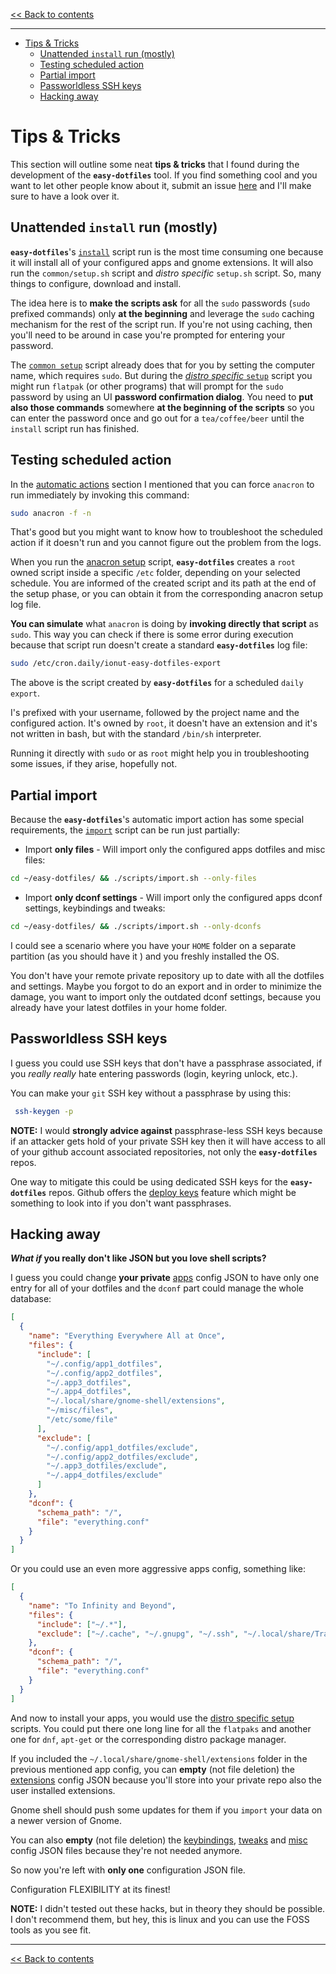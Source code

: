 <!-- start header -->

[<< Back to contents][contents doc url]

---

<!-- end header -->

<!-- start TOC -->

- [Tips \& Tricks](#tips--tricks)
  - [Unattended `install` run (mostly)](#unattended-install-run-mostly)
  - [Testing scheduled action](#testing-scheduled-action)
  - [Partial import](#partial-import)
  - [Passworldless SSH keys](#passworldless-ssh-keys)
  - [Hacking away](#hacking-away)

<!-- end TOC -->

# Tips & Tricks

This section will outline some neat **tips & tricks** that I found during the development of the **`easy-dotfiles`** tool. If you find something cool and you want to let other people know about it, submit an issue [here](https://github.com/ionutbortis/easy-dotfiles/issues) and I'll make sure to have a look over it.

## Unattended `install` run (mostly)

**`easy-dotfiles`**'s [`install`][install script doc url] script run is the most time consuming one because it will install all of your configured apps and gnome extensions. It will also run the `common/setup.sh` script and _distro specific_ `setup.sh` script. So, many things to configure, download and install.

The idea here is to **make the scripts ask** for all the `sudo` passwords (`sudo` prefixed commands) only **at the beginning** and leverage the `sudo` caching mechanism for the rest of the script run. If you're not using caching, then you'll need to be around in case you're prompted for entering your password.

The [`common setup`][common setup script doc url] script already does that for you by setting the computer name, which requires `sudo`. But during the [_distro specific_ `setup`][distro specific setup script doc url] script you might run `flatpak` (or other programs) that will prompt for the `sudo` password by using an UI **password confirmation dialog**. You need to **put also those commands** somewhere **at the beginning of the scripts** so you can enter the password once and go out for a `tea/coffee/beer` until the `install` script run has finished.

## Testing scheduled action

In the [automatic actions][automatic actions doc url] section I mentioned that you can force `anacron` to run immediately by invoking this command:

```sh
sudo anacron -f -n
```

That's good but you might want to know how to troubleshoot the scheduled action if it doesn't run and you cannot figure out the problem from the logs.

When you run the [anacron setup][anacron setup script doc url] script, **`easy-dotfiles`** creates a `root` owned script inside a specific `/etc` folder, depending on your selected schedule. You are informed of the created script and its path at the end of the setup phase, or you can obtain it from the corresponding anacron setup log file.

**You can simulate** what `anacron` is doing by **invoking directly that script** as `sudo`. This way you can check if there is some error during execution because that script run doesn't create a standard **`easy-dotfiles`** log file:

```sh
sudo /etc/cron.daily/ionut-easy-dotfiles-export
```

The above is the script created by **`easy-dotfiles`** for a scheduled `daily export`.

I's prefixed with your username, followed by the project name and the configured action. It's owned by `root`, it doesn't have an extension and it's not written in bash, but with the standard `/bin/sh` interpreter.

Running it directly with `sudo` or as `root` might help you in troubleshooting some issues, if they arise, hopefully not.

## Partial import

Because the **`easy-dotfiles`**'s automatic import action has some special requirements, the [`import`][import script doc url] script can be run just partially:

- Import **only files** - Will import only the configured apps dotfiles and misc files:

```sh
cd ~/easy-dotfiles/ && ./scripts/import.sh --only-files
```

- Import **only dconf settings** - Will import only the configured apps dconf settings, keybindings and tweaks:

```sh
cd ~/easy-dotfiles/ && ./scripts/import.sh --only-dconfs
```

I could see a scenario where you have your `HOME` folder on a separate partition (as you should have it ) and you freshly installed the OS.

You don't have your remote private repository up to date with all the dotfiles and settings. Maybe you forgot to do an export and in order to minimize the damage, you want to import only the outdated dconf settings, because you already have your latest dotfiles in your home folder.

## Passworldless SSH keys

I guess you could use SSH keys that don't have a passphrase associated, if you _really really_ hate entering passwords (login, keyring unlock, etc.).

You can make your `git` SSH key without a passphrase by using this:

```sh
 ssh-keygen -p
```

**NOTE:** I would **strongly advice against** passphrase-less
SSH keys because if an attacker gets hold of your private SSH key then it will have access to all of your github account associated repositories, not only the **`easy-dotfiles`** repos.

One way to mitigate this could be using dedicated SSH keys for the **`easy-dotfiles`** repos. Github offers the [deploy keys](https://docs.github.com/en/developers/overview/managing-deploy-keys#deploy-keys) feature which might be something to look into if you don't want passphrases.

## Hacking away

**_What if_ you really don't like JSON but you love shell scripts?**

I guess you could change **your private** [apps][apps config json] config JSON to have only one entry for all of your dotfiles and the `dconf` part could manage the whole database:

```json
[
  {
    "name": "Everything Everywhere All at Once", 
    "files": {
      "include": [
        "~/.config/app1_dotfiles", 
        "~/.config/app2_dotfiles", 
        "~/.app3_dotfiles", 
        "~/.app4_dotfiles", 
        "~/.local/share/gnome-shell/extensions", 
        "~/misc/files", 
        "/etc/some/file"
      ], 
      "exclude": [
        "~/.config/app1_dotfiles/exclude", 
        "~/.config/app2_dotfiles/exclude", 
        "~/.app3_dotfiles/exclude", 
        "~/.app4_dotfiles/exclude"
      ]
    }, 
    "dconf": {
      "schema_path": "/", 
      "file": "everything.conf"
    }
  }
]
```

Or you could use an even more aggressive apps config, something like:

```json
[
  {
    "name": "To Infinity and Beyond", 
    "files": {
      "include": ["~/.*"], 
      "exclude": ["~/.cache", "~/.gnupg", "~/.ssh", "~/.local/share/Trash"]
    }, 
    "dconf": {
      "schema_path": "/", 
      "file": "everything.conf"
    }
  }
]
```

And now to install your apps, you would use the [distro specific setup][distro specific setup script doc url] scripts. You could put there one long line for all the `flatpaks` and another one for `dnf`, `apt-get` or the corresponding distro package manager.

If you included the `~/.local/share/gnome-shell/extensions` folder in the previous mentioned app config, you can **empty** (not file deletion) the [extensions][extensions config json] config JSON because you'll store into your private repo also the user installed extensions.

Gnome shell should push some updates for them if you `import` your data on a newer version of Gnome.

You can also **empty** (not file deletion) the [keybindings][keybindings config json], [tweaks][tweaks config json] and [misc][misc config json] config JSON files because they're not needed anymore.

So now you're left with **only one** configuration JSON file.

Configuration FLEXIBILITY at its finest!

**NOTE:** I didn't tested out these hacks, but in theory they should be possible. I don't recommend them, but hey, this is linux and you can use the FOSS tools as you see fit.

<!-- start footer -->

---

[<< Back to contents][contents doc url]

<!-- end footer -->

<!-- start links -->

[sample folder]:../../sample
[sample config folder]:../../sample/config
[sample data folder]:../../sample/data
[sample scripts folder]:../../sample/scripts
[sample common setup script]:../../sample/scripts/common/setup.sh
[apps config json]:../../sample/config/apps/config.json
[apps data folder]:../../sample/data/apps
[extensions config json]:../../sample/config/extensions/config.json
[extensions data folder]:../../sample/data/extensions
[keybindings config json]:../../sample/config/keybindings/config.json
[keybindings data folder]:../../sample/data/keybindings
[misc config json]:../../sample/config/misc/config.json
[misc data folder]:../../sample/data/misc
[tweaks config json]:../../sample/config/tweaks/config.json
[tweaks data folder]:../../sample/data/tweaks

<!-- -->

[main scripts]:../../scripts
[install script]:../../scripts/install.sh
[export script]:../../scripts/export.sh
[import script]:../../scripts/import.sh
[remove script]:../../scripts/remove.sh
[git setup script]:../../scripts/git/setup.sh
[git push script]:../../scripts/git/push.sh
[git pull script]:../../scripts/git/pull.sh
[git reset script]:../../scripts/git/reset.sh
[anacron setup script]:../../scripts/anacron/setup.sh
[common setup script]:../../scripts/common/setup.sh
[defaults script]:../../sample/scripts/defaults.sh
[jidea install script]:../../sample/scripts/apps/jidea-install.sh
[fedora setup script]:../../sample/scripts/fedora/setup.sh
[ubuntu setup script]:../../sample/scripts/ubuntu/setup.sh

<!-- -->

[contents doc url]:./README.md
[disclaimer doc url]:./disclaimer.md#disclaimer
[quick demo doc url]:./quick-demo.md#quick-demo
[main desktop setup doc url]:./main-desktop-setup.md#main-desktop-setup
[json configuration doc url]:./json-configuration.md#json-configuration
[shell scripts doc url]:./shell-scripts.md#shell-scripts
[common setup script doc url]:./shell-scripts.md#public-commonsetupsh-script
[private common setup script doc url]:./shell-scripts.md#private-commonsetupsh-script
[distro specific setup script doc url]:./shell-scripts.md#private-distro-specific-setupsh-script
[export script doc url]:./shell-scripts.md#exportsh
[import script doc url]:./shell-scripts.md#importsh
[install script doc url]:./shell-scripts.md#installsh
[git scripts doc url]:./shell-scripts.md#git-scripts
[distro setup scripts doc url]:./shell-scripts.md#private-distro-specific-setupsh-script
[anacron setup script doc url]:./shell-scripts.md#anacron-setup
[automatic actions doc url]:./automatic-actions.md#scheduling-automatic-actions
[tips and tricks doc url]:./tips-and-tricks.md#tips--tricks

<!-- end links -->
